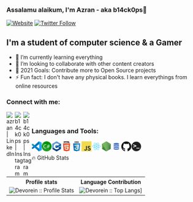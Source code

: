 ### Assalamu alaikum, I'm Azran - aka b14ck0ps👋

[![Website](https://img.shields.io/website?label=b14ck0ps&style=for-the-badge&url=https://b14ck0ps.github.io)](https://b14ck0ps.github.io)
[![Twitter Follow](https://img.shields.io/twitter/follow/b14ck0ps?color=1DA1F2&logo=twitter&style=for-the-badge)](https://twitter.com/b14ck0ps)

## I'm a student of computer science & a Gamer

- 🌱 I’m currently learning everything 
- 👯 I’m looking to collaborate with other content creators
- 🥅 2021 Goals: Contribute more to Open Source projects
- ⚡ Fun fact: I don't have any physical books. I learn everythings from online resources

### Connect with me:
[<img align="left" alt="azran | LinkedIn" width="22px" src="https://cdn.jsdelivr.net/npm/simple-icons@v3/icons/linkedin.svg" />][linkedin]
[<img align="left" alt="b14ck0ps | Instagram" width="22px" src="https://cdn.jsdelivr.net/npm/simple-icons@v3/icons/instagram.svg" />][instagram]
[<img align="left" alt="b14ck0ps | Instagram" width="22px" src="https://cdn.jsdelivr.net/npm/simple-icons@v3/icons/facebook.svg" />][facebook]

<br />

### Languages and Tools:

<img align="left" alt="Visual Studio Code" width="26px" src="https://raw.githubusercontent.com/github/explore/80688e429a7d4ef2fca1e82350fe8e3517d3494d/topics/visual-studio-code/visual-studio-code.png" />
<img align="left" alt="C#" width="26px" src="https://raw.githubusercontent.com/github/explore/80688e429a7d4ef2fca1e82350fe8e3517d3494d/topics/csharp/csharp.png" />
<img align="left" alt="C++" width="26px" src="https://raw.githubusercontent.com/github/explore/80688e429a7d4ef2fca1e82350fe8e3517d3494d/topics/cpp/cpp.png" />
<img align="left" alt="HTML5" width="26px" src="https://raw.githubusercontent.com/github/explore/80688e429a7d4ef2fca1e82350fe8e3517d3494d/topics/html/html.png" />
<img align="left" alt="CSS3" width="26px" src="https://raw.githubusercontent.com/github/explore/80688e429a7d4ef2fca1e82350fe8e3517d3494d/topics/css/css.png" />
<img align="left" alt="JavaScript" width="26px" src="https://raw.githubusercontent.com/github/explore/80688e429a7d4ef2fca1e82350fe8e3517d3494d/topics/javascript/javascript.png" />
<img align="left" alt="React" width="26px" src="https://raw.githubusercontent.com/github/explore/80688e429a7d4ef2fca1e82350fe8e3517d3494d/topics/react/react.png" />
<img align="left" alt="Node.js" width="26px" src="https://raw.githubusercontent.com/github/explore/80688e429a7d4ef2fca1e82350fe8e3517d3494d/topics/nodejs/nodejs.png" />
<img align="left" alt="SQL" width="26px" src="https://raw.githubusercontent.com/github/explore/80688e429a7d4ef2fca1e82350fe8e3517d3494d/topics/sql/sql.png" />

<img align="left" alt="GitHub" width="26px" src="https://raw.githubusercontent.com/github/explore/78df643247d429f6cc873026c0622819ad797942/topics/github/github.png" />
<img align="left" alt="Terminal" width="26px" src="https://raw.githubusercontent.com/github/explore/80688e429a7d4ef2fca1e82350fe8e3517d3494d/topics/terminal/terminal.png" />

<br />
<br />

  <summary>🔥 GitHub Stats</summary>
<p align="center">
   <table>
      <tr>
       <th>Profile stats  </th>
       <th>Language Contribution</th>
     </tr>
      <tr>
       <td><img alt="Devorein :: Profile Stats" src="https://github-readme-stats.vercel.app/api?username=b14ck0ps&show_icons=true&theme=dark"> </td>
       <td><img alt="Devorein :: Top Langs]" src="https://github-readme-stats.vercel.app/api/top-langs/?username=b14ck0ps&langs_count=10&theme=tokyonight&layout=compact&hide=html"> </td>
     </tr>
   </table>
</p>

[website]: https://b14ck0ps.github.io
[youtube]: https://youtube.com/b14ck0ps
[instagram]: https://instagram.com/b14cj0ps
[linkedin]: https://linkedin.com/in/azran
[facebook]: https:fb.me/azran.mrx